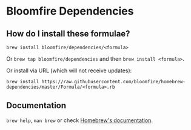 # Bloomfire Dependencies

## How do I install these formulae?
`brew install bloomfire/dependencies/<formula>`

Or `brew tap bloomfire/dependencies` and then `brew install <formula>`.

Or install via URL (which will not receive updates):

```
brew install https://raw.githubusercontent.com/bloomfire/homebrew-dependencies/master/Formula/<formula>.rb
```

## Documentation
`brew help`, `man brew` or check [Homebrew's documentation](https://docs.brew.sh).
